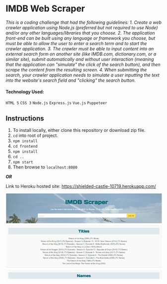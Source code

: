 # IMDB Web Scraper

*This is a coding challenge that had the following guidelines:*
*1. Create a web crawler application using Node.js (preferred but not required to use Node) and/or any other languages/libraries that you choose.*
*2. The application front-end can be built using any language or framework you choose, but must be able to allow the user to enter a search term and to start the crawler application.*
*3. The crawler must be able to input content into an external search form on another site (like IMDB.com, dictionary.com, or a similar site), submit automatically and without user interaction (meaning that the application can "simulate" the click of the search button), and then scrape the content from the resulting screen.*
*4. When submitting the search, your crawler application needs to simulate a user inputting the text into the website's search field and "clicking" the search button.*


#### Technology Used:

`HTML 5` `CSS 3` `Node.js` `Express.js` `Vue.js` `Puppeteer`

## Instructions

1. To install locally, either clone this repository or download zip file.
2. `cd` into root of project.
3. `npm install`
4. `cd frontend`
5. `npm install`
6. `cd ..`
7. `npm start`
8. Then browse to `localhost:8080`

***OR***

Link to Heroku hosted site: https://shielded-castle-10719.herokuapp.com/

![IMDB Scraper Screen Shot](screenshot.jpg)
